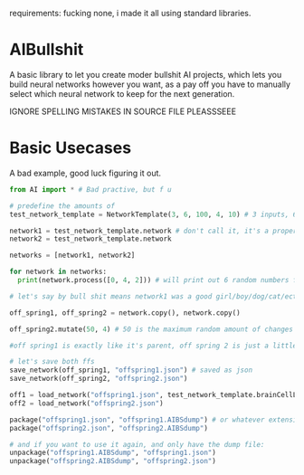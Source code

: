 requirements: fucking none, i made it all using standard libraries.


# AIBullshit
A basic library to let you create moder bullshit AI projects, which lets you build neural networks however you want, as a pay off you have to manually select which neural network to keep for the next generation.

IGNORE SPELLING MISTAKES IN SOURCE FILE PLEASSSEEE

# Basic Usecases

A bad example, good luck figuring it out.
```py
from AI import * # Bad practive, but f u

# predefine the amounts of 
test_network_template = NetworkTemplate(3, 6, 100, 4, 10) # 3 inputs, 6 outputs, 100 'braincell' limit (pretty close to the average orange cat (exagerated)), 4 'startspread' (start mustation), 10 max layers (between in and output)

network1 = test_network_template.network # don't call it, it's a property
network2 = test_network_template.network

networks = [network1, network2]

for network in networks:
  print(network.process([0, 4, 2])) # will print out 6 random numbers for each network, duh

# let's say by bull shit means network1 was a good girl/boy/dog/cat/ect.

off_spring1, off_spring2 = network.copy(), network.copy()

off_spring2.mutate(50, 4) # 50 is the maximum random amount of changes done to the network, a change for example can be either the adding or removal of a node/neuron, or a random connection or even a random weight redistribution

#off spring1 is exactly like it's parent, off spring 2 is just a little different (trying so hard not to make a edgy joke)

# let's save both ffs
save_network(off_spring1, "offspring1.json") # saved as json
save_network(off_spring2, "offspring2.json")

off1 = load_network("offspring1.json", test_network_template.brainCellLimit) # brainCellLimit is important if you want to specify further mutate your network, if not leave at default 10
off2 = load_network("offspring2.json")

package("offspring1.json", "offspring1.AIBSdump") # or whatever extension you want, it honestly just uses zlib to compress the file, feel free to delete the json afterwards if you plan to not use the network for a long time and already have storage issues 
package("offspring2.json", "offspring2.AIBSdump")

# and if you want to use it again, and only have the dump file:
unpackage("offspring1.AIBSdump", "offspring1.json")
unpackage("offspring2.AIBSdump", "offspring2.json")
```
